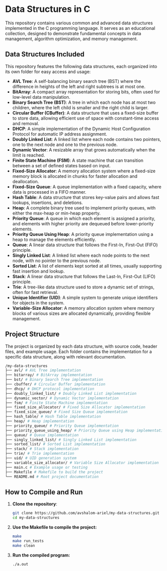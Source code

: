 # Data Structures in C

This repository contains various common and advanced data structures implemented in the C programming language. It serves as an educational collection, designed to demonstrate fundamental concepts in data management, algorithm optimization, and memory management.

## Data Structures Included

This repository features the following data structures, each organized into its own folder for easy access and usage:

- **AVL Tree**: A self-balancing binary search tree (BST) where the difference in heights of the left and right subtrees is at most one.
- **BitArray**: A compact array representation for storing bits, often used for low-level data manipulation.
- **Binary Search Tree (BST)**: A tree in which each node has at most two children, where the left child is smaller and the right child is larger.
- **Circular Buffer (CBuffer)**: A data structure that uses a fixed-size buffer to store data, allowing efficient use of space with constant-time access and removal.
- **DHCP**: A simple implementation of the Dynamic Host Configuration Protocol for automatic IP address assignment.
- **Doubly Linked List**: A linked list where each node contains two pointers, one to the next node and one to the previous node.
- **Dynamic Vector**: A resizable array that grows automatically when the limit is reached.
- **Finite State Machine (FSM)**: A state machine that can transition between a set of defined states based on input.
- **Fixed-Size Allocator**: A memory allocation system where a fixed-size memory block is allocated in chunks for faster allocation and deallocation.
- **Fixed-Size Queue**: A queue implementation with a fixed capacity, where data is processed in a FIFO manner.
- **Hash Table**: A data structure that stores key-value pairs and allows fast lookups, insertions, and deletions.
- **Heap**: A complete binary tree used to implement priority queues, with either the max-heap or min-heap property.
- **Priority Queue**: A queue in which each element is assigned a priority, and elements with higher priority are dequeued before lower-priority elements.
- **Priority Queue Using Heap**: A priority queue implementation using a heap to manage the elements efficiently.
- **Queue**: A linear data structure that follows the First-In, First-Out (FIFO) principle.
- **Singly Linked List**: A linked list where each node points to the next node, with no pointer to the previous node.
- **Sorted List**: A list of elements kept sorted at all times, usually supporting fast insertion and lookup.
- **Stack**: A linear data structure that follows the Last-In, First-Out (LIFO) principle.
- **Trie**: A tree-like data structure used to store a dynamic set of strings, often for fast retrieval.
- **Unique Identifier (UID)**: A simple system to generate unique identifiers for objects in the system.
- **Variable-Size Allocator**: A memory allocation system where memory blocks of various sizes are allocated dynamically, providing flexible management.

## Project Structure

The project is organized by each data structure, with source code, header files, and example usage. Each folder contains the implementation for a specific data structure, along with relevant documentation.
   ```bash
/my-data-structures 
├── avl/ # AVL Tree implementation 
├── bitarray/ # BitArray implementation 
├── bst/ # Binary Search Tree implementation 
├── cbuffer/ # Circular Buffer implementation 
├── dhcp/ # DHCP protocol implementation 
├── doubly_linked_list/ # Doubly Linked List implementation 
├── dynamic_vector/ # Dynamic Vector implementation 
├── fsm/ # Finite State Machine implementation 
├── fixed_size_allocator/ # Fixed Size Allocator implementation 
├── fixed_size_queue/ # Fixed Size Queue implementation 
├── hash_table/ # Hash Table implementation 
├── heap/ # Heap implementation 
├── priority_queue/ # Priority Queue implementation 
├── priority_queue_using_heap/ # Priority Queue using Heap implementation 
├── queue/ # Queue implementation 
├── singly_linked_list/ # Singly Linked List implementation 
├── sorted_list/ # Sorted List implementation 
├── stack/ # Stack implementation 
├── trie/ # Trie implementation 
├── uid/ # UID generation system 
├── variable_size_allocator/ # Variable Size Allocator implementation 
├── main.c # Example usage or testing 
├── Makefile # Makefile to build the project 
└── README.md # Root project documentation
   ```
   
## How to Compile and Run

1. **Clone the repository**:

   ```bash
   git clone https://github.com/avshalom-ariel/my-data-structures.git
   cd my-data-structures
   ```

2. **Use the Makefile to compile the project:**
   ```bash
   make
   make run_tests
   make clean
   ```

3. **Run the compiled program:**
   ```bash
   ./a.out
   ```



